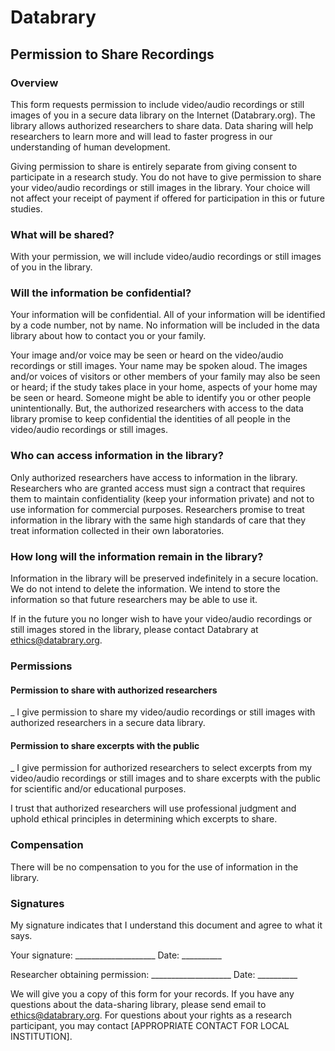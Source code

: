
# Databrary
## Permission to Share Recordings 

### Overview

This form requests permission to include video/audio recordings or still images of you in a secure data library on the Internet (Databrary.org). The library allows authorized researchers to share data. Data sharing will help researchers to learn more and will lead to faster progress in our understanding of human development.

Giving permission to share is entirely separate from giving consent to participate in a research study. You do not have to give permission to share your  video/audio recordings or still images in the library. Your choice will not affect your receipt of payment if offered for  participation in this or future studies.

### What will be shared?

With your permission, we will include video/audio recordings or still images of you in the library.

### Will the information be confidential?

Your information will be confidential. All of your  information will be identified by a code number, not by name. No information will be included in the data library about how to contact you or your family.

Your  image and/or voice may be seen or heard on the video/audio recordings or still images. Your name may be spoken aloud. The images and/or voices of visitors or other members of your family may also be seen or heard; if the study takes place in your home, aspects of your home may be seen or heard. Someone might be able to identify you or other people unintentionally. But, the authorized researchers with access to the data library promise to keep confidential the identities of all people in the video/audio recordings or still images.

### Who can access information in the library?

Only authorized researchers have access to information in the library. Researchers who are granted access must sign a contract that requires them to maintain confidentiality (keep your information private) and not to use information for commercial purposes. Researchers promise to treat information in the library with the same high standards of care that they treat information collected in their own laboratories.

### How long will the information remain in the library?

Information in the library will be preserved indefinitely in a secure location. We do not intend to delete the information. We intend to store the information so that future researchers may be able to use it.

If in the future you no longer wish to have your  video/audio recordings or still images stored in the library, please contact Databrary at ethics@databrary.org.

### Permissions

#### Permission to share with authorized researchers

_ I give permission to share my  video/audio recordings or still images with authorized researchers in a secure data library.

#### Permission to share excerpts with the public

_ I give permission for authorized researchers to select excerpts from my  video/audio recordings or still images and to share excerpts with the public for scientific and/or educational purposes.

I trust that authorized researchers will use professional judgment and uphold ethical principles in determining which excerpts to share.

### Compensation

There will be no compensation to you  for the use of information in the library.

### Signatures

My signature indicates that I understand this document and agree to what it says.



Your signature: ____________________ Date: __________



Researcher obtaining permission: ____________________ Date: __________
							
We will give you a copy of this form for your records. If you have any questions about the data-sharing library, please send email to ethics@databrary.org. For questions about your rights as a research participant, you may contact [APPROPRIATE CONTACT FOR LOCAL INSTITUTION].
